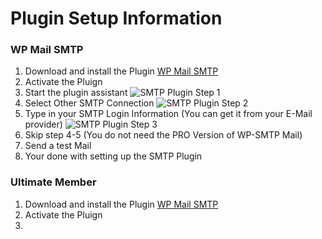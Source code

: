 # Plugin Setup Information

### WP Mail SMTP
1. Download and install the Plugin
[WP Mail SMTP](https://de.wordpress.org/plugins/wp-mail-smtp/) 
2. Activate the Pluign
3. Start the plugin assistant
![SMTP Plugin Step 1](https://arrenberg.app/wp-content/themes/quartiersplattform/assets/sponsoren/aufbruch.svg)
4. Select Other SMTP Connection
![SMTP Plugin Step 2](https://arrenberg.app/wp-content/themes/quartiersplattform/assets/sponsoren/aufbruch.svg)
5. Type in your SMTP Login Information (You can get it from your E-Mail provider)
![SMTP Plugin Step 3](https://arrenberg.app/wp-content/themes/quartiersplattform/assets/sponsoren/aufbruch.svg)
6. Skip step 4-5 (You do not need the PRO Version of WP-SMTP Mail)
7. Send a test Mail
8. Your done with setting up the SMTP Plugin

### Ultimate Member
1. Download and install the Plugin
[WP Mail SMTP](https://de.wordpress.org/plugins/wp-mail-smtp/) 
2. Activate the Pluign
3. 









